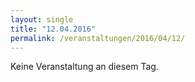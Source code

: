 ```yaml
---
layout: single
title: "12.04.2016"
permalink: /veranstaltungen/2016/04/12/
---
```


Keine Veranstaltung an diesem Tag.
